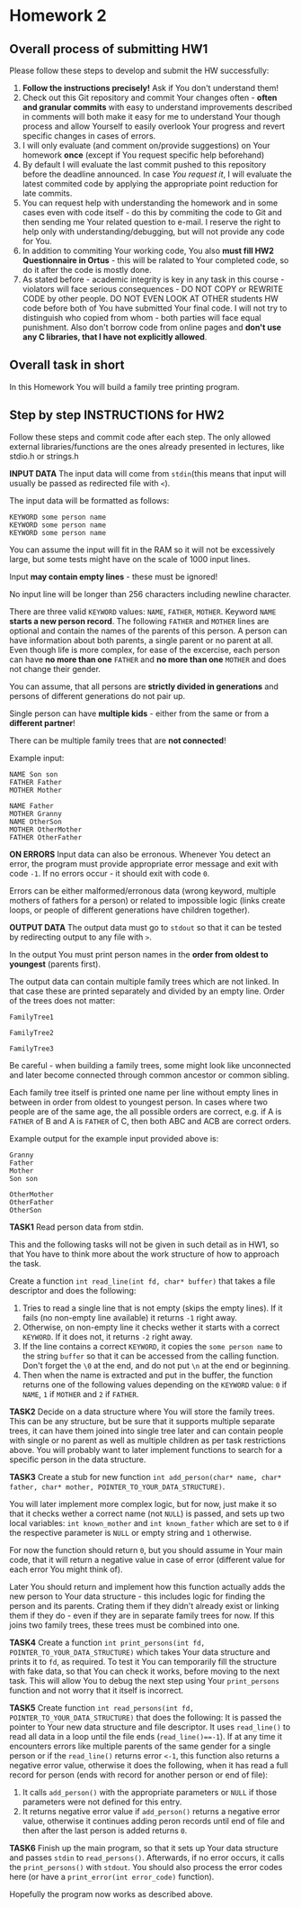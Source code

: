 # Homework 2

## Overall process of submitting HW1
Please follow these steps to develop and submit the HW successfully:
1) **Follow the instructions precisely!** Ask if You don't understand them!
2) Check out this Git repository and commit Your changes often - **often and granular commits** with easy to understand improvements described in comments will both make it easy for me to understand Your though process and allow Yourself to easily overlook Your progress and revert specific changes in cases of errors.
3) I will only evaluate (and comment on/provide suggestions) on Your homework **once** (except if You request specific help beforehand)
4) By default I will evaluate the last commit pushed to this repository before the deadline announced. In case *You request it*, I will evaluate the latest commited code by applying the appropriate point reduction for late commits.
5) You can request help with understanding the homework and in some cases even with code itself - do this by commiting the code to Git and then sending me Your related question to e-mail. I reserve the right to help only with understanding/debugging, but will not provide any code for You.
6) In addition to commiting Your working code, You also **must fill HW2 Questionnaire in Ortus** - this will be ralated to Your completed code, so do it after the code is mostly done.
7) As stated before - academic integrity is key in any task in this course - violators will face serious consequences - DO NOT COPY or REWRITE CODE by other people. DO NOT EVEN LOOK AT OTHER students HW code before both of You have submitted Your final code. I will not try to distinguish who copied from whom - both parties will face equal punishment. Also don't borrow code from online pages and **don't use any C libraries, that I have not explicitly allowed**.

## Overall task in short
In this Homework You will build a family tree printing program.

## Step by step INSTRUCTIONS for HW2
Follow these steps and commit code after each step. The only allowed external libraries/functions are the ones already presented in lectures, like stdio.h or strings.h

**INPUT DATA** The input data will come from `stdin`(this means that input will usually be passed as redirected file with `<`).

The input data will be formatted as follows:

    KEYWORD some person name
    KEYWORD some person name
    KEYWORD some person name

You can assume the input will fit in the RAM so it will not be excessively large, but some tests might have on the scale of 1000 input lines.

Input **may contain empty lines** - these must be ignored!

No input line will be longer than 256 characters including newline character.

There are three valid `KEYWORD` values: `NAME`, `FATHER`, `MOTHER`. Keyword `NAME` **starts a new person record**. The following `FATHER` and `MOTHER` lines are optional and contain the names of the parents of this person. A person can have information about both parents, a single parent or no parent at all. Even though life is more complex, for ease of the excercise, each person can have **no more than one** `FATHER` and **no more than one** `MOTHER` and does not change their gender.

You can assume, that all persons are **strictly divided in generations** and persons of different generations do not pair up.

Single person can have **multiple kids** - either from the same or from a **different partner**!

There can be multiple family trees that are **not connected**!

Example input:

    NAME Son son
    FATHER Father
    MOTHER Mother
    
    NAME Father
    MOTHER Granny
    NAME OtherSon
    MOTHER OtherMother
    FATHER OtherFather
    
**ON ERRORS**
Input data can also be erronous. Whenever You detect an error, the program must provide appropriate error message and exit with code `-1`. If no errors occur - it should exit with code `0`.

Errors can be either malformed/erronous data (wrong keyword, multiple mothers of fathers for a person) or related to impossible logic (links create loops, or people of different generations have children together).

**OUTPUT DATA** The output data must go to `stdout` so that it can be tested by redirecting output to any file with `>`.

In the output You must print person names in the **order from oldest to youngest** (parents first).

The output data can contain multiple family trees which are not linked. In that case these are printed separately and divided by an empty line. Order of the trees does not matter:

    FamilyTree1
    
    FamilyTree2
    
    FamilyTree3
    
Be careful - when building a family trees, some might look like unconnected and later become connected through common ancestor or common sibling.

Each family tree itself is printed one name per line without empty lines in between in order from oldest to youngest person. In cases where two people are of the same age, the all possible orders are correct, e.g. if A is `FATHER` of B and A is `FATHER` of C, then both ABC and ACB are correct orders.

Example output for the example input provided above is:

    Granny
    Father
    Mother
    Son son
    
    OtherMother
    OtherFather
    OtherSon

**TASK1** Read person data from stdin.

This and the following tasks will not be given in such detail as in HW1, so that You have to think more about the work structure of how to approach the task.

Create a function `int read_line(int fd, char* buffer)` that takes a file descriptor and does the following:

1) Tries to read a single line that is not empty (skips the empty lines). If it fails (no non-empty line available) it returns `-1` right away.
2) Otherwise, on non-empty line it checks wether it starts with a correct `KEYWORD`. If it does not, it returns `-2` right away.
3) If the line contains a correct `KEYWORD`, it copies the `some person name` to the string `buffer` so that it can be accessed from the calling function. Don't forget the `\0` at the end, and do not put `\n` at the end or beginning.
4) Then when the name is extracted and put in the buffer, the function returns one of the following values depending on the `KEYWORD` value: `0` if `NAME`, `1` if `MOTHER` and `2` if `FATHER`.

**TASK2** Decide on a data structure where You will store the family trees. This can be any structure, but be sure that it supports multiple separate trees, it can have them joined into single tree later and can contain people with single or no parent as well as multiple children as per task restrictions above. You will probably want to later implement functions to search for a specific person in the data structure.

**TASK3** Create a stub for new function `int add_person(char* name, char* father, char* mother, POINTER_TO_YOUR_DATA_STRUCTURE)`.

You will later implement more complex logic, but for now, just make it so that it checks wether a correct name (not `NULL`) is passed, and sets up two local variables: `int known_mother` and `int known_father` which are set to `0` if the respective parameter is `NULL` or empty string and `1` otherwise.

For now the function should return `0`, but you should assume in Your main code, that it will return a negative value in case of error (different value for each error You might think of).

Later You should return and implement how this function actually adds the new person to Your data structure - this includes logic for finding the person and its parents. Crating them if they didn't already exist or linking them if they do - even if they are in separate family trees for now. If this joins two family trees, these trees must be combined into one.

**TASK4** Create a function `int print_persons(int fd, POINTER_TO_YOUR_DATA_STRUCTURE)` which takes Your data structure and prints it to `fd`, as required. To test it You can temporarily fill the structure with fake data, so that You can check it works, before moving to the next task. This will allow You to debug the next step using Your `print_persons` function and not worry that it itself is incorrect.

**TASK5** Create function `int read_persons(int fd, POINTER_TO_YOUR_DATA_STRUCTURE)` that does the following:
It is passed the pointer to Your new data structure and file descriptor. It uses `read_line()` to read all data in a loop until the file ends (`read_line()==-1`). If at any time it encounters errors like multiple parents of the same gender for a single person or if the `read_line()` returns error `<-1`, this function also returns a negative error value, otherwise it does the following, when it has read a full record for person (ends with record for another person or end of file):
1) It calls `add_person()` with the appropriate parameters or `NULL` if those parameters were not defined for this entry.
2) It returns negative error value if `add_person()` returns a negative error value, otherwise it continues adding peron records until end of file and then after the last person is added returns `0`.

**TASK6** Finish up the main program, so that it sets up Your data structure and passes `stdin` to `read_persons()`. Afterwards, if no error occurs, it calls the `print_persons()` with `stdout`. You should also process the error codes here (or have a `print_error(int error_code)` function).

Hopefully the program now works as described above.
